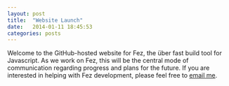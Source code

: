 ```yaml
---
layout: post
title:  "Website Launch"
date:   2014-01-11 18:45:53
categories: posts
---
```


Welcome to the GitHub-hosted website for Fez, the über fast build tool for Javascript. As we work on Fez, this will be the central mode of communication regarding progress and plans for the future. If you are interested in helping with Fez development, please feel free to [email me](mailto:isaacbwagner@gmail.com).